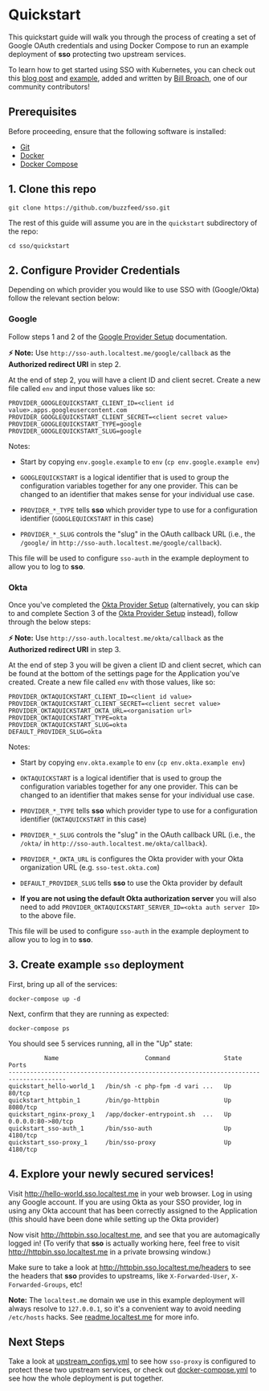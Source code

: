 # Quickstart

This quickstart guide will walk you through the process of creating a set of
Google OAuth credentials and using Docker Compose to run an example deployment
of **sso** protecting two upstream services.

To learn how to get started using SSO with Kubernetes, you can check out this [blog post](https://medium.com/@while1eq1/single-sign-on-for-internal-apps-in-kubernetes-using-google-oauth-sso-2386a34bc433) and [example](/quickstart/kubernetes), added and written by [Bill Broach](https://twitter.com/while1eq1), one of our community contributors!


## Prerequisites

Before proceeding, ensure that the following software is installed:
- [Git](https://help.github.com/articles/set-up-git/#setting-up-git)
- [Docker](https://docs.docker.com/install/)
- [Docker Compose](https://docs.docker.com/compose/install/)


## 1. Clone this repo

    git clone https://github.com/buzzfeed/sso.git

The rest of this guide will assume you are in the `quickstart` subdirectory of
the repo:

    cd sso/quickstart

## 2. Configure Provider Credentials
Depending on which provider you would like to use SSO with (Google/Okta) follow the relevant
section below:

### Google

Follow steps 1 and 2 of the [Google Provider Setup](google_provider_setup.md)
documentation.

**⚡️ Note:** Use `http://sso-auth.localtest.me/google/callback` as the
**Authorized redirect URI** in step 2.

At the end of step 2, you will have a client ID and client secret. Create a new
file called `env` and input those values like so:

    PROVIDER_GOOGLEQUICKSTART_CLIENT_ID=<client id value>.apps.googleusercontent.com
    PROVIDER_GOOGLEQUICKSTART_CLIENT_SECRET=<client secret value>
    PROVIDER_GOOGLEQUICKSTART_TYPE=google
    PROVIDER_GOOGLEQUICKSTART_SLUG=google

Notes:

- Start by copying `env.google.example` to `env` (`cp env.google.example env`)

- `GOOGLEQUICKSTART` is a logical identifier that is used to group the
  configuration variables together for any one provider. This can be changed to
  an identifier that makes sense for your individual use case.

- `PROVIDER_*_TYPE` tells **sso** which provider type to use for a
  configuration identifier (`GOOGLEQUICKSTART` in this case)

- `PROVIDER_*_SLUG` controls the "slug" in the OAuth callback URL (i.e.,
  the `/google/` in `http://sso-auth.localtest.me/google/callback`).

This file will be used to configure `sso-auth` in the example deployment to
allow you to log to **sso**.

### Okta

Once you've completed the [Okta Provider Setup](okta_provider_setup.md) (alternatively, you
can skip to and complete Section 3 of the [Okta Provider Setup](okta_provider_setup.md) instead),
follow through the below steps:

**⚡️ Note:** Use `http://sso-auth.localtest.me/okta/callback` as the
**Authorized redirect URI** in step 3.

At the end of step 3 you will be given a client ID and client secret, which can
be found at the bottom of the settings page for the Application you've created.
Create a new file called `env` with those values, like so:

    PROVIDER_OKTAQUICKSTART_CLIENT_ID=<client id value>
    PROVIDER_OKTAQUICKSTART_CLIENT_SECRET=<client secret value>
    PROVIDER_OKTAQUICKSTART_OKTA_URL=<organisation url>
    PROVIDER_OKTAQUICKSTART_TYPE=okta
    PROVIDER_OKTAQUICKSTART_SLUG=okta
    DEFAULT_PROVIDER_SLUG=okta

Notes:

- Start by copying `env.okta.example` to `env` (`cp env.okta.example env`)

- `OKTAQUICKSTART` is a logical identifier that is used to group the
  configuration variables together for any one provider. This can be changed to
  an identifier that makes sense for your individual use case.

- `PROVIDER_*_TYPE` tells **sso** which provider type to use for a
  configuration identifier (`OKTAQUICKSTART` in this case)

- `PROVIDER_*_SLUG` controls the "slug" in the OAuth callback URL (i.e.,
  the `/okta/` in `http://sso-auth.localtest.me/okta/callback`).

- `PROVIDER_*_OKTA_URL` is configures the Okta provider with your Okta
  organization URL (e.g. `sso-test.okta.com`)

- `DEFAULT_PROVIDER_SLUG` tells **sso** to use the Okta provider by default

- **If you are not using the default Okta authorization server** you will also
  need to add `PROVIDER_OKTAQUICKSTART_SERVER_ID=<okta auth server ID>` to the
  above file.

This file will be used to configure `sso-auth` in the example deployment to
allow you to log in to **sso**.

## 3. Create example `sso` deployment

First, bring up all of the services:

    docker-compose up -d

Next, confirm that they are running as expected:

    docker-compose ps

You should see 5 services running, all in the "Up" state:

              Name                        Command               State         Ports
    --------------------------------------------------------------------------------------
    quickstart_hello-world_1   /bin/sh -c php-fpm -d vari ...   Up      80/tcp
    quickstart_httpbin_1       /bin/go-httpbin                  Up      8080/tcp
    quickstart_nginx-proxy_1   /app/docker-entrypoint.sh  ...   Up      0.0.0.0:80->80/tcp
    quickstart_sso-auth_1      /bin/sso-auth                    Up      4180/tcp
    quickstart_sso-proxy_1     /bin/sso-proxy                   Up      4180/tcp


## 4. Explore your newly secured services!

Visit http://hello-world.sso.localtest.me in your web browser.  Log in using
any Google account. If you are using Okta as your SSO provider, log in using
any Okta account that has been correctly assigned to the Application (this
should have been done while setting up the Okta provider)

Now visit http://httpbin.sso.localtest.me, and see that you are automagically
logged in!  (To verify that **sso** is actually working here, feel free to
visit http://httpbin.sso.localtest.me in a private browsing window.)

Make sure to take a look at http://httpbin.sso.localtest.me/headers to see the
headers that **sso** provides to upstreams, like `X-Forwarded-User`,
`X-Forwarded-Groups`, etc!

**Note:** The `localtest.me` domain we use in this example deployment will always
resolve to `127.0.0.1`, so it's a convenient way to avoid needing `/etc/hosts`
hacks.  See [readme.localtest.me](http://readme.localtest.me/) for more info.


## Next Steps

Take a look at [upstream_configs.yml](/quickstart/upstream_configs.yml) to see
how `sso-proxy` is configured to protect these two upstream services, or check
out [docker-compose.yml](/quickstart/docker-compose.yml) to see how the whole
deployment is put together.

